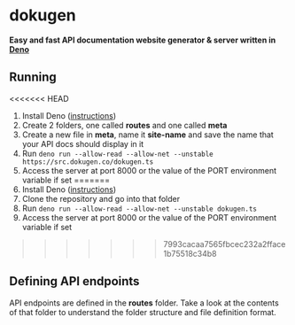 # dokugen
**Easy and fast API documentation website generator & server written in [Deno](https://deno.land)**

## Running
<<<<<<< HEAD
1. Install Deno ([instructions](https://deno.land))
2. Create 2 folders, one called **routes** and one called **meta**
3. Create a new file in **meta**, name it **site-name** and save the name that your API docs should display in it
2. Run `deno run --allow-read --allow-net --unstable https://src.dokugen.co/dokugen.ts`
3. Access the server at port 8000 or the value of the PORT environment variable if set
=======
1. Install Deno ([instructions](https://deno.land/#installation))
2. Clone the repository and go into that folder
3. Run `deno run --allow-read --allow-net --unstable dokugen.ts`
4. Access the server at port 8000 or the value of the PORT environment variable if set
>>>>>>> 7993cacaa7565fbcec232a2fface1b75518c34b8

## Defining API endpoints
API endpoints are defined in the **routes** folder.
Take a look at the contents of that folder to understand the folder structure and file definition format.
